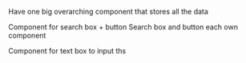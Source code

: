 Have one big overarching component that stores all the data

Component for search box + button
Search box and button each own component

Component for text box to input ths
